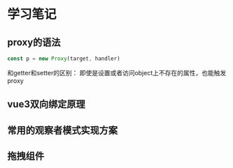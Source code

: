 # 学习笔记

## proxy的语法
```javascript
const p = new Proxy(target, handler)
```


和getter和setter的区别：
    即使是设置或者访问object上不存在的属性，也能触发proxy


## vue3双向绑定原理

## 常用的观察者模式实现方案


## 拖拽组件